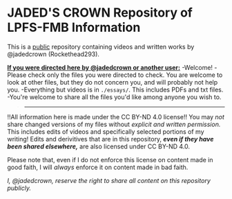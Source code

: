 # JADED'S CROWN Repository of LPFS-FMB Information

This is a <ins>public</ins> repository containing videos and written works by @jadedcrown (Rockethead293).

**<ins>If you were directed here by @jadedcrown or another user:</ins>**
-Welcome!
-Please check only the files you were directed to check. You are welcome to look at other files, but they do not concern you, and will probably not help you.
-Everything but videos is in `./essays/`. This includes PDFs and txt files.
-You're welcome to share all the files you'd like among anyone you wish to.



> ------



!!All information here is made under the CC BY-ND 4.0 license!!
You may *not* share changed versions of my files without *explicit and written permission.* This includes edits of videos and specifically selected portions of my writing!
Edits and derivitives that are in this repository, ***even if they have been shared elsewhere,*** are also licensed under CC BY-ND 4.0.

Please note that, even if I do not enforce this license on content made in good faith, I will *always* enforce it on content made in bad faith.

*I, @jadedcrown, reserve the right to share all content on this repository publicly.*
